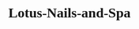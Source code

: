 # Lotus-Nails-and-Spa
<!DOCTYPE html>
<html>
  <head>
    <title>Lotus Nail and Spa</title>
    <meta name="viewport" content="width=device-width, initial-scale=1.0">
    <style>
      img {
        border: 2px solid black;
        margin: 10px;
        text-align:center;
        padding: 5px;
      }
       body {
        font-family:Verdana;
        text-align:center;
      }
      a:link {
        color: Blue;
        background-color: transparent;
        text-decoration: none;
      }
      a:visited {
        color: Purple;
        background-color: transparent;
        text-decoration: none;
      }
      a:hover {
        color: red;
        background-color: transparent;
        text-decoration: underline;
      }
      a:active {
        color: yellow;
        background-color: transparent;
        text-decoration: underline;
      }

      table {
        font-family: verdana;
        border-collapse: collapse;
        width: 100%;
      }
      td, th {
        border: 1px solid #dddddd;
        text-align: left;
        padding: 8px;
      }

      tr:nth-child(even) {
        background-color: #dddddd;
      }
    </style>
  </head>

  <body>
    <header>
    <div id = "title" style = "background-color: hsl(315, 54%, 93%);">
      <a href=#contact> <img src="https://scontent.fyto1-2.fna.fbcdn.net/v/t39.30808-6/300415942_395445326007944_761073770473166939_n.jpg?_nc_cat=111&ccb=1-7&_nc_sid=09cbfe&_nc_ohc=Ik_NBRXMp3IAX_iKXXu&_nc_ht=scontent.fyto1-2.fna&oh=00_AfAgWU23t3jVm85MXCz4IxIKN4Y9mS3O2PATBVjhRgY2cg&oe=643A9AE1" style = "border:2px solid black;"></a>
      <h1 text-align: center;>Lotus Nail and Spa</h1>
      <p>At Lotus Nails & Spa, we do everything nail related, waxing, and even eyelash extensions!</p>
      <br>
    </div>
    </header>

    <div id = "services">
      <h2 style = "text-align:center;">Services</h2>
      <h3> Nails </h3>

        <table>
          <tr>
            <td>Pedicure</td>
            <td>$40</td>
          </tr>
          <tr>
            <td>Manicure</td>
            <td>$40</td>
          </tr>
        </table>

      <h3> Waxing </h3>
      <table>
          <tr>
            <td>Legs</td>
            <td>$40</td>
          </tr>
          <tr>
            <td>Arms</td>
            <td>$40</td>
          </tr>
        </table>
      <h3> Eyelashes </h3>
      <table>
          <tr>
            <td>Full Set</td>
            <td>$40</td>
          </tr>
          <tr>
            <td>Removal</td>
            <td>$40</td>
          </tr>
        </table>
    </div>
    <div id = "facebook">
      <hr>
      <h2> Facebook </h2>
      <iframe src ="https://www.facebook.com/people/Lotus-Nails-Spa/100066274406781/" title = "Facebook" style = "border: none;" width = "500px" height = "300px"></iframe>
    </div>
    <div id = "gallery" style = "background-color: hsl(315, 54%, 93%);">
      <hr>
      <h2>Gallery</h2>
      <img src="https://images-nailsnow.azureedge.net/images/02100902-c517-4fdc-a459-4827b4bdc572" alt="Store Front" style="width:128px;height:128px;">
      <img src="https://th.bing.com/th?id=A%2fDpEYenbEYMq8g480x360&rs=1&pid=ImgDet" alt = "Inside 2" style="float:left;width:128px;height:128px;">
      <img src="https://th.bing.com/th?id=ARgItDAmP1x%2b7Dg480x360&rs=1&pid=ImgDet" alt="Inside 1" style="float:left;width:128px;height:128px;">
      
    </div>
    <footer>
    <div id='contact'>
      <address><pre>
      Address: 900 Don Mills Rd Suite 3B, Toronto
      Phone:(416)-331-8388
      Visit us at:<a href="https://www.facebook.com/people/Lotus-Nails-Spa/100066274406781/">Facebook</a>
      <a href="mailto:amanda.sf.wu@gmail.com" title = "Email Amanda">Email the website creator:)</a>
      <button onclick="document.location='#title'">Return to top</button>
      </pre></address>

    </div>
    </footer>
  </body>
</html>
